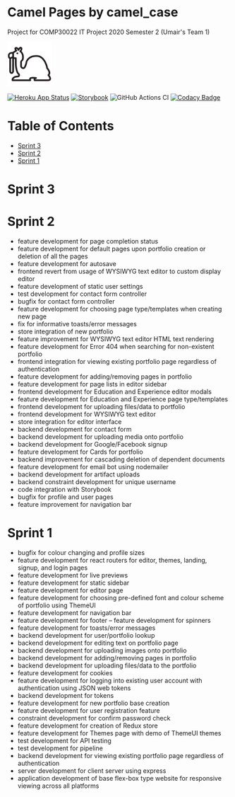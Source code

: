 # Camel Pages by camel_case
Project for COMP30022 IT Project 2020 Semester 2 (Umair's Team 1)

<img src="client/src/svg/camel.svg" alt="drawing" width="100"/>

[![Heroku App Status](http://heroku-shields.herokuapp.com/camelcase-itproject)](https://camelcase-itproject.herokuapp.com)
[![Storybook](https://camo.githubusercontent.com/4c64e07178937065fd61d9ba90de13291394dd56/68747470733a2f2f63646e2e6a7364656c6976722e6e65742f67682f73746f7279626f6f6b6a732f6272616e64406d61737465722f62616467652f62616467652d73746f7279626f6f6b2e737667)](https://5f61a7e9e0a12400222c3299.chromatic.com/)
![GitHub Actions CI](https://github.com/exradr/itproject2020/workflows/Node.js%20CI/badge.svg)
[![Codacy Badge](https://app.codacy.com/project/badge/Grade/85274d2bb2c94685a95b3900f9c9d9ab)](https://www.codacy.com?utm_source=github.com&amp;utm_medium=referral&amp;utm_content=exradr/itproject2020&amp;utm_campaign=Badge_Grade)

# Table of Contents
- [Sprint 3](#sprint-3)
- [Sprint 2](#sprint-2)
- [Sprint 1](#sprint-1)

<!-- toc -->

# Sprint 3

# Sprint 2
- feature development for page completion status
- feature development for default pages upon portfolio creation or deletion of all the pages
- feature development for autosave
- frontend revert from usage of WYSIWYG text editor to custom display editor
- feature development of static user settings
- test development for contact form controller
- bugfix for contact form controller
- feature development for choosing page type/templates when creating new page
- fix for informative toasts/error messages
- store integration of new portfolio
- feature improvement for WYSIWYG text editor HTML text rendering
- feature development for Error 404 when searching for non-existent portfolio
- frontend integration for viewing existing portfolio page regardless of authentication
- feature development for adding/removing pages in portfolio
- feature development for page lists in editor sidebar
- frontend development for Education and Experience editor modals
- feature development for Education and Experience page type/templates
- frontend development for uploading files/data to portfolio
- frontend development for WYSIWYG text editor 
- store integration for editor interface
- backend development for contact form
- backend development for uploading media onto portfolio
- backend development for Google/Facebook signup
- feature development for Cards for portfolio
- backend improvement for cascading deletion of dependent documents
- feature development for email bot using nodemailer
- backend development for artifact uploads
- backend constraint development for unique username
- code integration with Storybook
- bugfix for profile and user pages
- feature improvement for navigation bar

# Sprint 1
- bugfix for colour changing and profile sizes
- feature development for react routers for editor, themes, landing, signup, and login pages
- feature development for live previews
- feature development for static sidebar
- feature development for editor page
- feature development for choosing pre-defined font and colour scheme of portfolio using ThemeUI
- feature development for navigation bar
- feature development for footer
– feature development for spinners
- feature development for toasts/error messages
- backend development for user/portfolio lookup
- backend development for editing text on portfolio page
- backend development for uploading images onto portfolio
- backend development for adding/removing pages in portfolio
- backend development for uploading files/data to the portfolio
- feature development for cookies
- feature development for logging into existing user account with authentication using JSON web tokens
- backend development for tokens
- feature development for new portfolio base creation
- feature development for user registration feature 
- constraint development for confirm password check
- feature development for creation of Redux store
- feature development for Themes page with demo of ThemeUI themes
- test development for API testing
- test development for pipeline
- backend development for viewing existing portfolio page regardless of authentication
- server development for client server using express
- application development of base flex-box type website for responsive viewing across all platforms
